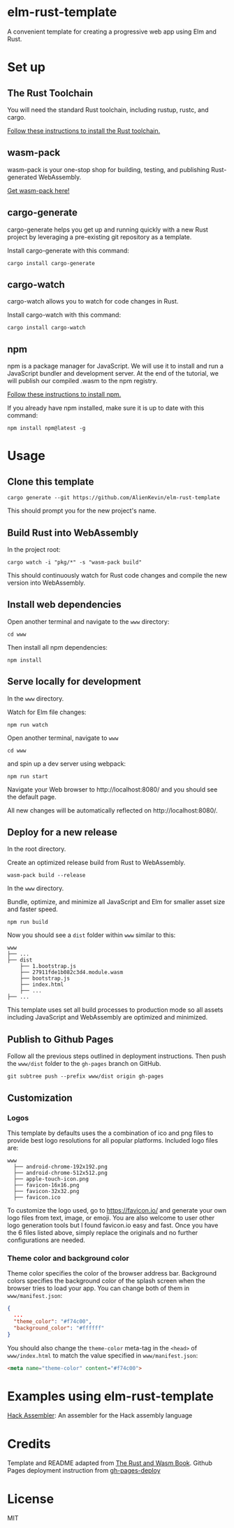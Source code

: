 # elm-rust-template

A convenient template for creating a progressive web app using Elm and Rust.

# Set up
## The Rust Toolchain
You will need the standard Rust toolchain, including rustup, rustc, and cargo.

[Follow these instructions to install the Rust toolchain.](https://www.rust-lang.org/tools/install)

## wasm-pack
wasm-pack is your one-stop shop for building, testing, and publishing Rust-generated WebAssembly.

[Get wasm-pack here!](https://rustwasm.github.io/wasm-pack/installer/)

## cargo-generate
cargo-generate helps you get up and running quickly with a new Rust project by leveraging a pre-existing git repository as a template.

Install cargo-generate with this command:
```
cargo install cargo-generate
```

## cargo-watch
cargo-watch allows you to watch for code changes in Rust.

Install cargo-watch with this command:
```
cargo install cargo-watch
```

## npm
npm is a package manager for JavaScript. We will use it to install and run a JavaScript bundler and development server. At the end of the tutorial, we will publish our compiled .wasm to the npm registry.

[Follow these instructions to install npm.](https://www.npmjs.com/get-npm)

If you already have npm installed, make sure it is up to date with this command:

```
npm install npm@latest -g
```

# Usage

## Clone this template
```
cargo generate --git https://github.com/AlienKevin/elm-rust-template
```
This should prompt you for the new project's name.

## Build Rust into WebAssembly
In the project root:
```
cargo watch -i "pkg/*" -s "wasm-pack build"
```
This should continuously watch for Rust code changes and compile the new version into WebAssembly.

## Install web dependencies
Open another terminal and navigate to the `www` directory:
```
cd www
```
Then install all npm dependencies:
```
npm install
```

## Serve locally for development
In the `www` directory.

Watch for Elm file changes:
```
npm run watch
```
Open another terminal, navigate to `www`
```
cd www
```
and spin up a dev server using webpack:
```
npm run start
```
Navigate your Web browser to http://localhost:8080/ and you should see the default page.

All new changes will be automatically reflected on http://localhost:8080/.

## Deploy for a new release
In the root directory.

Create an optimized release build from Rust to WebAssembly.
```
wasm-pack build --release
```
In the `www` directory.

Bundle, optimize, and minimize all JavaScript and Elm for smaller asset size and faster speed.
```
npm run build
```
Now you should see a `dist` folder within `www` similar to this:
```
www
├── ...
├── dist
    ├── 1.bootstrap.js
    ├── 27911fde1b082c3d4.module.wasm
    ├── bootstrap.js
    ├── index.html
    ├── ...
├── ...
```
This template uses set all build processes to production mode so all assets including JavaScript and WebAssembly are optimized and minimized. 

## Publish to Github Pages
Follow all the previous steps outlined in deployment instructions. Then push the `www/dist` folder to the `gh-pages` branch on GitHub.
```
git subtree push --prefix www/dist origin gh-pages
```

## Customization
### Logos
This template by defaults uses the a combination of ico and png files to provide best logo resolutions for all popular platforms. Included logo files are:

```
www
  ├── android-chrome-192x192.png
  ├── android-chrome-512x512.png
  ├── apple-touch-icon.png
  ├── favicon-16x16.png
  ├── favicon-32x32.png
  ├── favicon.ico
```
To customize the logo used, go to https://favicon.io/ and generate your own logo files from text, image, or emoji. You are also welcome to user other logo generation tools but I found favicon.io easy and fast. Once you have the 6 files listed above, simply replace the originals and no further configurations are needed.

### Theme color and background color
Theme color specifies the color of the browser address bar. Background colors specifies the background color of the splash screen when the browser tries to load your app. You can change both of them in `www/manifest.json`:
```json
{
  ...
  "theme_color": "#f74c00",
  "background_color": "#ffffff"
}
```
You should also change the `theme-color` meta-tag in the `<head>` of `www/index.html` to match the value specified in `www/manifest.json`:
```html
<meta name="theme-color" content="#f74c00">
```

# Examples using elm-rust-template
[Hack Assembler](https://github.com/AlienKevin/hack-assembler-web): An assembler for the Hack assembly language

# Credits
Template and README adapted from [The Rust and Wasm Book](https://rustwasm.github.io/docs/book/introduction.html). Github Pages deployment instruction from [gh-pages-deploy](https://gist.github.com/cobyism/4730490)

# License
MIT